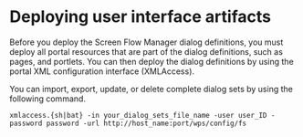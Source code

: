 # Deploying user interface artifacts

Before you deploy the Screen Flow Manager dialog definitions, you must deploy all portal resources that are part of the dialog definitions, such as pages, and portlets. You can then deploy the dialog definitions by using the portal XML configuration interface (XMLAccess).

You can import, export, update, or delete complete dialog sets by using the following command.

```
xmlaccess.{sh|bat} -in your_dialog_sets_file_name -user user_ID -password password -url http://host_name:port/wps/config/fs
```



